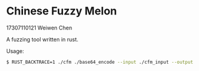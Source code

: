 Chinese Fuzzy Melon
===================

17307110121 Weiwen Chen

A fuzzing tool written in rust.

Usage:

```bash
$ RUST_BACKTRACE=1 ./cfm ./base64_encode --input ./cfm_input --output ./cfm_output
```

